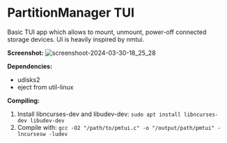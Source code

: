 # PartitionManager TUI
Basic TUI app which allows to mount, unmount, power-off connected storage devices. UI is heavily inspired by nmtui.

**Screenshot:**
![screenshoot-2024-03-30-18_25_28](https://github.com/vulpes-vulpeos/linux-utilities/assets/40931454/36a68eb6-3596-417a-b86b-180b5d1c8399)

**Dependencies:**
- udisks2
- eject from util-linux

**Compiling:**
1. Install libncurses-dev and libudev-dev:
   ```sudo apt install libncurses-dev libudev-dev```
2. Compile with:
   ```gcc -O2 "/path/to/pmtui.c" -o "/output/path/pmtui" -lncursesw -ludev```
